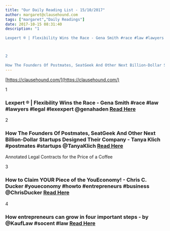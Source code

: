 ```yaml
---
title: "Our Daily Reading List - 15/10/2017"
author: margaret@clausehound.com
tags: ["margaret","Daily Readings"]
date: 2017-10-15 08:31:40
description: "1

Lexpert ® | Flexibility Wins the Race - Gena Smith #race #law #lawyers #legal #lexexpert @genahaden Read Here



2

How The Founders Of Postmates, SeatGeek And Other Next Billion-Dollar Startups D..."
---
```


[https://clausehound.com/](https://clausehound.com/)

1

### Lexpert ® | Flexibility Wins the Race - Gena Smith #race #law #lawyers #legal #lexexpert @genahaden [Read Here](http://www.lexpert.ca/article/flexibility-wins-the-race-1/?p=&amp;sitecode=lex)

2

### How The Founders Of Postmates, SeatGeek And Other Next Billion-Dollar Startups Designed Their Company - Tanya Klich #postmates #startups @TanyaKlich [Read Here](https://www.forbes.com/sites/tanyaklich/2017/10/05/how-the-founders-of-postmates-seatgeek-and-other-next-billion-dollar-startups-designed-their-company-cultures/#ec57f2145f26)

Annotated Legal Contracts
for the Price of a Coffee

3

### How to Claim YOUR Piece of the YouEconomy! - Chris C. Ducker #youeconomy #howto #entrepreneurs #business @ChrisDucker [Read Here](http://www.chrisducker.com/blog/page/3/)

4

### How entrepreneurs can grow in four important steps - by @KaufLaw #socent #law [Read Here](https://goo.gl/PtGeH7)